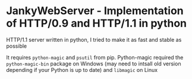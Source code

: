 # JankyWebServer - Implementation of HTTP/0.9 and HTTP/1.1 in python

HTTP/1.1 server written in python, I tried to make it as fast and stable as possible

It requires `python-magic` and `psutil` from pip. Python-magic required the `python-magic-bin` package on Windows (may need to intsall old version depending if your Python is up to date) and `libmagic` on Linux